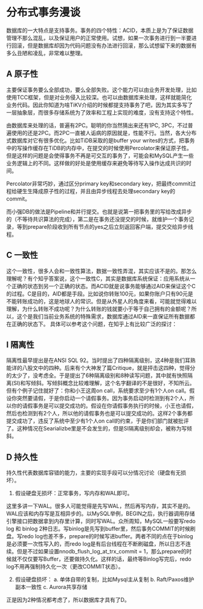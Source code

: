 # 分布式事务漫谈

数据库的一大特点是支持事务。事务的四个特性：ACID，本质上是为了保证数据管理不那么混乱，以及保证用户的正常使用。试想，如果一次事务进行到一半要进行回滚，但是数据库却因为代码问题没有办法进行回滚，那么试想留下来的数据有多么丑陋和凌乱，非常难以整理。

## A 原子性

主要保证事务要么全部成功，要么全部失败。这个能力可以由业务开发处理，比如使用TCC框架，但是对业务侵入比较深。也可以由数据库来处理，这样就能简化业务代码。因此你知道为啥TiKV介绍的时候都提支持事务了吧，因为其实多写了一层抽象层，而很多存储系统为了效率和工程上实现的难度，没有支持这个特性。

由数据库来处理的话，普遍有2PC。聪明的你当然猜出来还有1PC, 3PC，不过普遍使用的还是2PC。而2PC一直被人诟病的原因就是，性能不行。当然，各大分布式数据库对它有很多优化。比如TiDB采取的是buffer your writes的方式，把事务中的写操作缓存在TiDB的内存中，在提交的时候使用Percolator来保证原子性。但是这样的问题是会使得事务不再是可交互的事务了，可能会和MySQL产生一些业务逻辑上的不同。这样做的好处是使用缓存来避免等待写入操作达成共识的时间。

Percolator非常巧妙，通过区分primary key和secondary key，把最终commit过程给硬生生降成原子性的过程，并且由异步线程去处理secondary key的commit。

而小强DB的做法是Pipeline和并行提交。也就是说第一把事务里的写给改成异步的（不等待共识算法的完成），第二是在事务还没提交的时候，就维护一个事务记录，等到prepare阶段收到所有节点的yes之后立刻返回客户端，提交交给异步线程。



## C 一致性
这个一致性，很多人会和一致性算法，数据一致性弄混，其实应该不是的。那怎么理解呢？有个知乎答案说，这个一致性C，其实是数据库系统保证：应用系统从一个正确的状态到另一个正确的状态。而ACID就是说事务能够通过AID来保证这个C的过程。C是目的，AID都是手段。比如说你转账100元，如果你账户只有90元是不能转账成功的，这是地球人的常识。但是从外星人的角度来看，可能就觉得难以理解，为什么转账不成功呢？为什么转账的钱就要小于等于自己拥有的金额呢？所以，这个是我们当前业务系统的特殊需求，数据库通过AID来一直保证所有数据都在正确的状态下。
具体可以参考这个问题，在知乎上有比较广泛的探讨：


## I 隔离性

隔离性最早提出是在ANSI SQL 92。当时提出了四种隔离级别，这4种是我们耳熟能详的八股文中的四种。后来有个大神发了篇Critique，就是抨击这四种，觉得分的太少了，没考虑全。于是提出了6种隔离级别和8种读写问题，其中就有快照隔离(SI)和写倾斜。写倾斜概念比较难理解，这个名字翻译的不是很好，不知所云。但有个例子记住就好了：你和小王这周on call，系统要求至少有1个人on call。假设你突然要请假，于是你启动一个请假事务。因为事务启动时检测到有2个人，所以你的请假事务是可以提交成功的。假设在你请假事务执行的时候，小王也请假，然后也检测到有2个人，所以他的请假事务也是可以提交成功的。这样2个事务都提交成功了，违反了系统中至少有1个人on call的约束，于是你们部门就被批评了。这种情况在Searializbe里是不会发生的，但是SI隔离级别却会，被称为写倾斜。

## D 持久性
持久性代表数据库容错的能力，主要的实现手段可以分情况讨论（硬盘有无损坏）。
1. 假设硬盘无损坏：正常事务，写内存和WAL即可。

这里多讲一下WAL。很多人可能觉得是先写WAL，然后再写内存，其实不是的。
WAL应该和内存写是互相异步的。以MySQL举例，BEGIN之后，执行器调用存储引擎接口把数据拿到内存里计算，同时写WAL。众所周知，MySQL一般要写redo log 和 binlog 2种日志。写binlog是先写到buffer里，然后事务COMMIT的时候刷盘。写redo log也差不多，prepare的时候写进buffer。两者不同的点在于binlog是必须要一次性写入的，而redo log是有后台线程在不断刷磁盘，所以日志不连续。但是不过如果设置nnodb_flush_log_at_trx_commit = 1，那么prepare的时候就不仅仅要写Buffer，还要做持久化。这样的话，最终等Binlog写完后，redo log不用再强制持久化一次（更改COMMIT状态）。

2. 假设硬盘损坏：
a. 单体自带的复制，比如Mysql主从复制
b. Raft/Paxos维护副本一致性
c. Aurora共享存储

正是因为2种情况都考虑了，所以数据库才具有了D。
